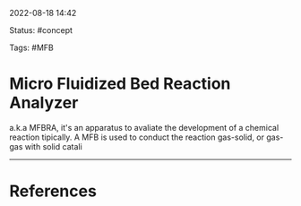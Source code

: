  2022-08-18  14:42

Status: #concept 

Tags: #MFB 

# Micro Fluidized Bed Reaction Analyzer

a.k.a MFBRA, it's an apparatus to avaliate the development of a chemical reaction tipically. A MFB is used to conduct the reaction gas-solid, or gas-gas with solid catali






---
# References

